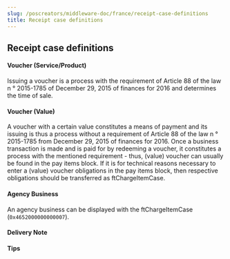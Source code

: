 ```yaml
---
slug: /poscreators/middleware-doc/france/receipt-case-definitions
title: Receipt case definitions
---
```


## Receipt case definitions

#### Voucher (Service/Product)

Issuing a voucher is a process with the requirement of Article 88 of the law n ° 2015-1785 of December 29, 2015 of finances for 2016 and determines the time of sale.

#### Voucher (Value)

A voucher with a certain value constitutes a means of payment and its issuing is thus a process without a requirement of Article 88 of the law n ° 2015-1785 from December 29, 2015 of finances for 2016. Once a business transaction is made and is paid for by redeeming a voucher, it constitutes a process with the mentioned requirement - thus, (value) voucher can usually be found in the pay items block. If it is for technical reasons necessary to enter a (value) voucher obligations in the pay items block, then respective obligations should be transferred as ftChargeItemCase.

#### Agency Business

An agency business can be displayed with the ftChargeItemCase (`0x4652000000000007`).

#### Delivery Note

#### Tips
